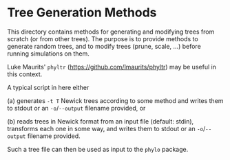 # Tree Generation Methods

This directory contains methods for generating and modifying trees
from scratch (or from other trees). The purpose is to provide methods
to generate random trees, and to modify trees (prune, scale, …) before
running simulations on them.

Luke Maurits' `phyltr` (https://github.com/lmaurits/phyltr) may be
useful in this context.

A typical script in here either 

(a) generates `-t T` Newick trees according to some method and writes
    them to stdout or an `-o`/`--output` filename provided, or

(b) reads trees in Newick format from an input file (default: stdin),
    transforms each one in some way, and writes them to stdout or an
    `-o`/`--output` filename provided.

Such a tree file can then be used as input to the `phylo` package.
